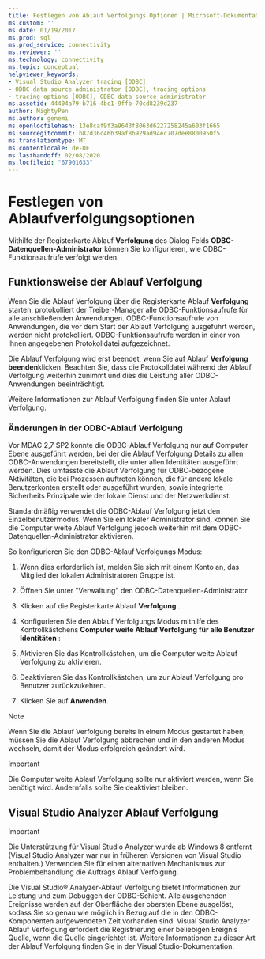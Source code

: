 ```yaml
---
title: Festlegen von Ablauf Verfolgungs Optionen | Microsoft-Dokumentation
ms.custom: ''
ms.date: 01/19/2017
ms.prod: sql
ms.prod_service: connectivity
ms.reviewer: ''
ms.technology: connectivity
ms.topic: conceptual
helpviewer_keywords:
- Visual Studio Analyzer tracing [ODBC]
- ODBC data source administrator [ODBC], tracing options
- tracing options [ODBC], ODBC data source administrator
ms.assetid: 44404a79-b716-4bc1-9ffb-70cd8239d237
author: MightyPen
ms.author: genemi
ms.openlocfilehash: 13e8caf9f3a9643f8063d6227258245a603f1665
ms.sourcegitcommit: b87d36c46b39af8b929ad94ec707dee8800950f5
ms.translationtype: MT
ms.contentlocale: de-DE
ms.lasthandoff: 02/08/2020
ms.locfileid: "67901633"
---
```

# <a name="setting-tracing-options"></a>Festlegen von Ablaufverfolgungsoptionen
Mithilfe der Registerkarte Ablauf **Verfolgung** des Dialog Felds **ODBC-Datenquellen-Administrator** können Sie konfigurieren, wie ODBC-Funktionsaufrufe verfolgt werden.  
  
## <a name="how-tracing-works"></a>Funktionsweise der Ablauf Verfolgung  
 Wenn Sie die Ablauf Verfolgung über die Registerkarte Ablauf **Verfolgung** starten, protokolliert der Treiber-Manager alle ODBC-Funktionsaufrufe für alle anschließenden Anwendungen. ODBC-Funktionsaufrufe von Anwendungen, die vor dem Start der Ablauf Verfolgung ausgeführt werden, werden nicht protokolliert. ODBC-Funktionsaufrufe werden in einer von Ihnen angegebenen Protokolldatei aufgezeichnet.  
  
 Die Ablauf Verfolgung wird erst beendet, wenn Sie auf Ablauf **Verfolgung beenden**klicken. Beachten Sie, dass die Protokolldatei während der Ablauf Verfolgung weiterhin zunimmt und dies die Leistung aller ODBC-Anwendungen beeinträchtigt.  
  
 Weitere Informationen zur Ablauf Verfolgung finden Sie unter Ablauf [Verfolgung](../../odbc/reference/develop-app/tracing.md).  
  
### <a name="changes-in-odbc-tracing"></a>Änderungen in der ODBC-Ablauf Verfolgung  
 Vor MDAC 2,7 SP2 konnte die ODBC-Ablauf Verfolgung nur auf Computer Ebene ausgeführt werden, bei der die Ablauf Verfolgung Details zu allen ODBC-Anwendungen bereitstellt, die unter allen Identitäten ausgeführt werden. Dies umfasste die Ablauf Verfolgung für ODBC-bezogene Aktivitäten, die bei Prozessen auftreten können, die für andere lokale Benutzerkonten erstellt oder ausgeführt wurden, sowie integrierte Sicherheits Prinzipale wie der lokale Dienst und der Netzwerkdienst.  
  
 Standardmäßig verwendet die ODBC-Ablauf Verfolgung jetzt den Einzelbenutzermodus. Wenn Sie ein lokaler Administrator sind, können Sie die Computer weite Ablauf Verfolgung jedoch weiterhin mit dem ODBC-Datenquellen-Administrator aktivieren.  
  
 So konfigurieren Sie den ODBC-Ablauf Verfolgungs Modus:  
  
1.  Wenn dies erforderlich ist, melden Sie sich mit einem Konto an, das Mitglied der lokalen Administratoren Gruppe ist.  
  
2.  Öffnen Sie unter "Verwaltung" den ODBC-Datenquellen-Administrator.  
  
3.  Klicken auf die Registerkarte Ablauf **Verfolgung** .  
  
4.  Konfigurieren Sie den Ablauf Verfolgungs Modus mithilfe des Kontrollkästchens **Computer weite Ablauf Verfolgung für alle Benutzer Identitäten** :  
  
5.  Aktivieren Sie das Kontrollkästchen, um die Computer weite Ablauf Verfolgung zu aktivieren.  
  
6.  Deaktivieren Sie das Kontrollkästchen, um zur Ablauf Verfolgung pro Benutzer zurückzukehren.  
  
7.  Klicken Sie auf **Anwenden**.  
  
> [!NOTE]  
>  Wenn Sie die Ablauf Verfolgung bereits in einem Modus gestartet haben, müssen Sie die Ablauf Verfolgung abbrechen und in den anderen Modus wechseln, damit der Modus erfolgreich geändert wird.  
  
> [!IMPORTANT]  
>  Die Computer weite Ablauf Verfolgung sollte nur aktiviert werden, wenn Sie benötigt wird. Andernfalls sollte Sie deaktiviert bleiben.  
  
## <a name="visual-studio-analyzer-tracing"></a>Visual Studio Analyzer Ablauf Verfolgung  
  
> [!IMPORTANT]  
>  Die Unterstützung für Visual Studio Analyzer wurde ab Windows 8 entfernt (Visual Studio Analyzer war nur in früheren Versionen von Visual Studio enthalten.) Verwenden Sie für einen alternativen Mechanismus zur Problembehandlung die Auftrags Ablauf Verfolgung.  
  
 Die Visual Studio® Analyzer-Ablauf Verfolgung bietet Informationen zur Leistung und zum Debuggen der ODBC-Schicht. Alle ausgehenden Ereignisse werden auf der Oberfläche der obersten Ebene ausgelöst, sodass Sie so genau wie möglich in Bezug auf die in den ODBC-Komponenten aufgewendeten Zeit vorhanden sind. Visual Studio Analyzer Ablauf Verfolgung erfordert die Registrierung einer beliebigen Ereignis Quelle, wenn die Quelle eingerichtet ist. Weitere Informationen zu dieser Art der Ablauf Verfolgung finden Sie in der Visual Studio-Dokumentation.
